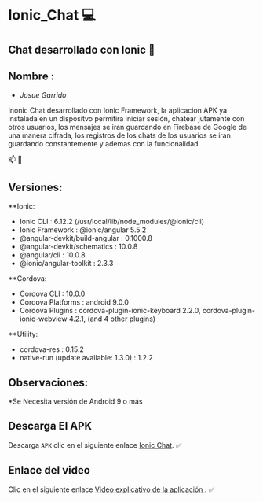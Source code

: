 # Ionic_Chat :computer:

## Chat desarrollado con Ionic :iphone:

## Nombre : 
* *Josue Garrido* 

Inonic Chat desarrollado con Ionic Framework, la aplicacion APK ya instalada en un dispositvo permitira iniciar sesión, chatear jutamente con otros usuarios, los mensajes se iran guardando en Firebase de Google de una manera cifrada, los registros de los chats de los usuarios se iran guardando constantemente y ademas con la funcionalidad

:mailbox: :email:



## Versiones:

**Ionic:

  * Ionic CLI                     : 6.12.2 (/usr/local/lib/node_modules/@ionic/cli)
  * Ionic Framework               : @ionic/angular 5.5.2
  * @angular-devkit/build-angular : 0.1000.8
  * @angular-devkit/schematics    : 10.0.8
  * @angular/cli                  : 10.0.8
  * @ionic/angular-toolkit        : 2.3.3

**Cordova:

  * Cordova CLI       : 10.0.0
  * Cordova Platforms : android 9.0.0
  * Cordova Plugins   : cordova-plugin-ionic-keyboard 2.2.0, cordova-plugin-ionic-webview 4.2.1, (and 4 other plugins)

**Utility:

  * cordova-res                          : 0.15.2
  * native-run (update available: 1.3.0) : 1.2.2


## Observaciones:

 *Se Necesita versión de Android 9 o más

## Descarga El APK

Descarga `APK` clic en el siguiente enlace [Ionic Chat](https://github.com/JosueGarrido/examen-topicos/raw/master/app-debug.apk). :white_check_mark:

## Enlace del video

Clic en el siguiente enlace [Video explicativo de la aplicación ](https://youtube.com). :white_check_mark:
